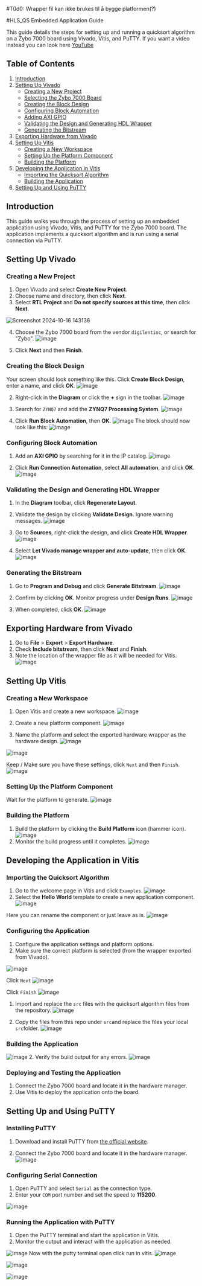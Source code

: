 #T0d0: Wrapper fil kan ikke brukes til å bygge platformen(?)

#HLS_QS Embedded Application Guide

This guide details the steps for setting up and running a quicksort algorithm on a Zybo 7000 board using Vivado, Vitis, and PuTTY.
If you want a video instead you can look here [YouTube](https://www.youtube.com/watch?v=c9cXk7Su5Zw)


## Table of Contents
1. [Introduction](#introduction)
2. [Setting Up Vivado](#setting-up-vivado)
   - [Creating a New Project](#creating-a-new-project)
   - [Selecting the Zybo 7000 Board](#selecting-the-zybo-7000-board)
   - [Creating the Block Design](#creating-the-block-design)
   - [Configuring Block Automation](#configuring-block-automation)
   - [Adding AXI GPIO](#adding-axi-gpio)
   - [Validating the Design and Generating HDL Wrapper](#validating-the-design-and-generating-hdl-wrapper)
   - [Generating the Bitstream](#generating-the-bitstream)
3. [Exporting Hardware from Vivado](#exporting-hardware-from-vivado)
4. [Setting Up Vitis](#setting-up-vitis)
   - [Creating a New Workspace](#creating-a-new-workspace)
   - [Setting Up the Platform Component](#setting-up-the-platform-component)
   - [Building the Platform](#building-the-platform)
5. [Developing the Application in Vitis](#developing-the-application-in-vitis)
   - [Importing the Quicksort Algorithm](#importing-the-quicksort-algorithm)
   - [Building the Application](#building-the-application)
6. [Setting Up and Using PuTTY](#setting-up-and-using-putty)

## Introduction

This guide walks you through the process of setting up an embedded application using Vivado, Vitis, and PuTTY for the Zybo 7000 board. The application implements a quicksort algorithm and is run using a serial connection via PuTTY.





## Setting Up Vivado

### Creating a New Project
1. Open Vivado and select **Create New Project**.
2. Choose name and directory, then click **Next**.
3. Select **RTL Project** and **Do not specify sources at this time**, then click **Next**.

![Screenshot 2024-10-16 143136](https://github.com/user-attachments/assets/cbce6e96-e663-4c9e-aff1-c7ee4b90696f)

4. Choose the Zybo 7000 board from the vendor `digilentinc`, or search for "Zybo".
  ![image](https://github.com/user-attachments/assets/88584c4b-6295-4a8e-bdb9-e46600c05e08)

5. Click **Next** and then **Finish**.





 ### Creating the Block Design
Your screen should look something like this. Click **Create Block Design**, enter a name, and click **OK**.
![image](https://github.com/user-attachments/assets/a8c47bd5-ada9-43fc-84fc-8f2fd77f3344)

2. Right-click in the **Diagram** or click the **+** sign in the toolbar.
![image](https://github.com/user-attachments/assets/a0ddf7c0-b8d8-4366-b06f-232898b4ca44)

3. Search for `ZYNQ7` and add the **ZYNQ7 Processing System**.
 ![image](https://github.com/user-attachments/assets/50ad7d2b-d8e0-4bb4-bbc0-7f7ec2a1325f)

4. Click **Run Block Automation**, then **OK**.
 ![image](https://github.com/user-attachments/assets/11697f28-9a59-42b6-ac24-ab102d2ac66f)
 The block should now look like this: 
![image](https://github.com/user-attachments/assets/5c8031b8-49ad-4213-bb53-dd74c6361667)





### Configuring Block Automation

1. Add an **AXI GPIO** by searching for it in the IP catalog.
![image](https://github.com/user-attachments/assets/de12f25f-2afb-4690-b178-26110b7f1507)

2. Click **Run Connection Automation**, select **All automation**, and click **OK**.
![image](https://github.com/user-attachments/assets/91323b2b-675a-442d-864b-bebfc8dfd507)





### Validating the Design and Generating HDL Wrapper

1. In the **Diagram** toolbar, click **Regenerate Layout**.
2. Validate the design by clicking **Validate Design**. Ignore warning messages.
![image](https://github.com/user-attachments/assets/30346bfb-7333-4769-b247-b42b8435cbae)

3. Go to **Sources**, right-click the design, and click **Create HDL Wrapper**.
![image](https://github.com/user-attachments/assets/c0638b5d-f785-4ede-9fc2-b51e85ce070d)

4. Select **Let Vivado manage wrapper and auto-update**, then click **OK**.
![image](https://github.com/user-attachments/assets/34f64415-a210-42df-9180-764e9fbaec2c)





### Generating the Bitstream

1. Go to **Program and Debug** and click **Generate Bitstream**.
![image](https://github.com/user-attachments/assets/ec8408a8-0dd3-46a8-95e1-ff79e8bc351b)
2. Confirm by clicking **OK**. Monitor progress under **Design Runs**.
![image](https://github.com/user-attachments/assets/61717502-c05e-45e3-8b34-3c286e4f0ca7)

3. When completed, click **OK**.
![image](https://github.com/user-attachments/assets/804c43a1-4cec-4749-a461-5c3816d1d92a)




## Exporting Hardware from Vivado

1. Go to **File** > **Export** > **Export Hardware**.
2. Check **Include bitstream**, then click **Next** and **Finish**.
3. Note the location of the wrapper file as it will be needed for Vitis.
![image](https://github.com/user-attachments/assets/78268229-aef5-44fe-affb-230f4b63ad3f)




## Setting Up Vitis
### Creating a New Workspace


1. Open Vitis and create a new workspace.
![image](https://github.com/user-attachments/assets/0c1c5f11-ade4-4f8a-9176-5ca944e722ac)

2. Create a new platform component.
![image](https://github.com/user-attachments/assets/f8dd3985-4873-4353-8a63-4cb369fdca13)

3. Name the platform and select the exported hardware wrapper as the hardware design.
![image](https://github.com/user-attachments/assets/00eff955-8e13-4c68-9bb3-c2a4847f2984)

![image](https://github.com/user-attachments/assets/c2a976d4-51e7-41e2-96a1-6b0cbcd0ff12)

Keep / Make sure you have these settings, click `Next` and then `Finish`. 
![image](https://github.com/user-attachments/assets/64bcd69b-07f0-44ee-8d32-b6884f8e5031)

### Setting Up the Platform Component
Wait for the platform to generate.
![image](https://github.com/user-attachments/assets/3b29d844-0f97-47de-8097-78947dc742bd)



### Building the Platform

1. Build the platform by clicking the **Build Platform** icon (hammer icon).
![image](https://github.com/user-attachments/assets/3eda471a-8dc7-403b-8441-b46d2f8d18a4)
2. Monitor the build progress until it completes.
![image](https://github.com/user-attachments/assets/f6d5664d-3f47-4015-98c7-fe4ef82f36d4)



## Developing the Application in Vitis
### Importing the Quicksort Algorithm

1. Go to the welcome page in Vitis and click `Examples`.
![image](https://github.com/user-attachments/assets/637239ae-3a89-4ad2-ae34-6ae28f8625c2)
2. Select the **Hello World** template to create a new application component.
![image](https://github.com/user-attachments/assets/1560a4b8-0eb6-4a50-ab93-c5d8b00b364f)

Here you can rename the component or just leave as is. 
![image](https://github.com/user-attachments/assets/8adbe879-7e33-4128-9de1-fbc3e72164fe)
### Configuring the Application


1. Configure the application settings and platform options.
2. Make sure the correct platform is selected (from the wrapper exported from Vivado).

![image](https://github.com/user-attachments/assets/3d807949-a17b-4d4c-aecf-f7e2196b9ac4)

Click `Next`
![image](https://github.com/user-attachments/assets/98eb5020-58c0-4368-9537-dfbf849e473b)

Click `Finish`
![image](https://github.com/user-attachments/assets/7fdaed3b-10d0-416d-8cfa-61bf8c3bbce7)


1. Import and replace the `src` files with the quicksort algorithm files from the repository.
![image](https://github.com/user-attachments/assets/c0bf33cd-aced-476f-a9bd-e1baa37982e2) 

2. Copy the files from this repo under `src`and replace the files your local `src`folder. 
![image](https://github.com/user-attachments/assets/4c86dc8f-5f02-4f20-a76a-0cac44fdd3c4)


### Building the Application
![image](https://github.com/user-attachments/assets/1443f55f-0d1f-4b56-b0a6-604d03090fe9)
2. Verify the build output for any errors.
![image](https://github.com/user-attachments/assets/f8a89307-dd9c-4202-ba3d-acd3a18eec7f)




### Deploying and Testing the Application
1. Connect the Zybo 7000 board and locate it in the hardware manager.
2. Use Vitis to deploy the application onto the board.


## Setting Up and Using PuTTY

### Installing PuTTY
1. Download and install PuTTY from [the official website](https://www.putty.org).

1. Connect the Zybo 7000 board and locate it in the hardware manager.
![image](https://github.com/user-attachments/assets/048a8d3b-264e-4e9b-be1a-f7273451bdd8)
### Configuring Serial Connection

1. Open PuTTY and select `Serial` as the connection type.
2. Enter your `COM` port number and set the speed to **115200**.



![image](https://github.com/user-attachments/assets/212d6fab-bc64-453b-98b0-c6aae6592d0d)

### Running the Application with PuTTY
1. Open the PuTTY terminal and start the application in Vitis.
2. Monitor the output and interact with the application as needed.

![image](https://github.com/user-attachments/assets/97c953cf-ac43-4eb9-81bf-0779c026f454)
Now with the putty terminal open click run in vitis. 
![image](https://github.com/user-attachments/assets/a175b7d6-df42-4a61-b498-3529ed745054)

![image](https://github.com/user-attachments/assets/cae0691a-ce57-4d04-b20c-3b428d2c75b4)

![image](https://github.com/user-attachments/assets/5bcca538-a502-47af-8247-531b417f8d9d)











